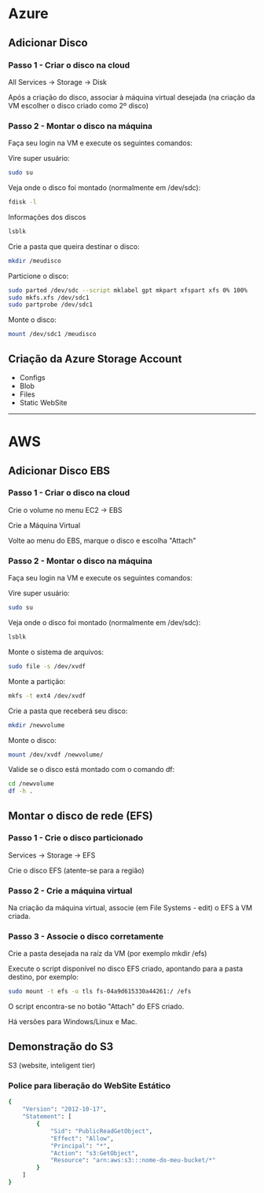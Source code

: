 # Azure

## Adicionar Disco

### Passo 1 - Criar o disco na cloud 

All Services -> Storage -> Disk

Após a criação do disco, associar à máquina virtual desejada (na criação da VM escolher o disco criado como 2º disco)


### Passo 2 - Montar o disco na máquina

Faça seu login na VM e execute os seguintes comandos:

Vire super usuário: 

```bash
sudo su
```

Veja onde o disco foi montado (normalmente em /dev/sdc):

```bash
fdisk -l
```

Informações dos discos

```bash
lsblk
```

Crie a pasta que queira destinar o disco:

```bash
mkdir /meudisco
```

Particione o disco:

```bash
sudo parted /dev/sdc --script mklabel gpt mkpart xfspart xfs 0% 100%
sudo mkfs.xfs /dev/sdc1
sudo partprobe /dev/sdc1
```

Monte o disco:

```bash
mount /dev/sdc1 /meudisco
```

## Criação da Azure Storage Account

- Configs
- Blob
- Files
- Static WebSite

----

# AWS

## Adicionar Disco EBS

### Passo 1 - Criar o disco na cloud 

Crie o volume no menu EC2 -> EBS

Crie a Máquina Virtual

Volte ao menu do EBS, marque o disco e escolha "Attach"


### Passo 2 - Montar o disco na máquina

Faça seu login na VM e execute os seguintes comandos:

Vire super usuário: 

```bash
sudo su
```

Veja onde o disco foi montado (normalmente em /dev/sdc):

```bash
lsblk
```

Monte o sistema de arquivos:

```bash
sudo file -s /dev/xvdf
```

Monte a partição:

```bash
mkfs -t ext4 /dev/xvdf
```

Crie a pasta que receberá seu disco:

```bash
mkdir /newvolume
```

Monte o disco:

```bash
mount /dev/xvdf /newvolume/
```

Valide se o disco está montado com o comando df:

```bash
cd /newvolume
df -h .
```

## Montar o disco de rede (EFS)

### Passo 1 - Crie o disco particionado

Services -> Storage -> EFS

Crie o disco EFS (atente-se para a região)

### Passo 2 - Crie a máquina virtual

Na criação da máquina virtual, associe (em File Systems - edit) o EFS à VM criada.


### Passo 3 - Associe o disco corretamente

Crie a pasta desejada na raíz da VM (por exemplo mkdir /efs)

Execute o script disponível no disco EFS criado, apontando para a pasta destino, por exemplo:

```bash
sudo mount -t efs -o tls fs-04a9d615330a44261:/ /efs
```

O script encontra-se no botão "Attach" do EFS criado.

Há versões para Windows/Linux e Mac.


## Demonstração do S3

S3 (website, inteligent tier)


### Police para liberação do WebSite Estático

```bash
{
    "Version": "2012-10-17",
    "Statement": [
        {
            "Sid": "PublicReadGetObject",
            "Effect": "Allow",
            "Principal": "*",
            "Action": "s3:GetObject",
            "Resource": "arn:aws:s3:::nome-do-meu-bucket/*"
        }
    ]
}
```
